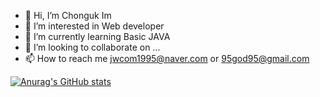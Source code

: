 - 👋 Hi, I’m Chonguk Im
- 👀 I’m interested in Web developer
- 🌱 I’m currently learning Basic JAVA
- 💞️ I’m looking to collaborate on ...
- 📫 How to reach me jwcom1995@naver.com or 95god95@gmail.com

[![Anurag's GitHub stats](https://github-readme-stats.vercel.app/api?username=jwcom1995)](https://github.com/anuraghazra/github-readme-stats)
